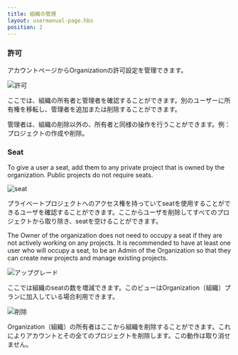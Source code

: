 ```yaml
---
title: 組織の管理
layout: usermanual-page.hbs
position: 2
---
```


### 許可

アカウントページからOrganizationの許可設定を管理できます。

![許可][1]

ここでは、組織の所有者と管理者を確認することができます。別のユーザーに所有権を移転し、管理者を追加または削除することができます。

管理者は、組織の削除以外の、所有者と同様の操作を行うことができます。例：プロジェクトの作成や削除。

### Seat

To give a user a seat, add them to any private project that is owned by the organization. Public projects do not require seats.

![seat][2]

プライベートプロジェクトへのアクセス権を持っていてseatを使用することができるユーザを確認することができます。ここからユーザを削除してすべてのプロジェクトから取り除き、seatを空けることができます。

The Owner of the organization does not need to occupy a seat if they are not actively working on any projects. It is recommended to have at least one user who will occupy a seat, to be an Admin of the Organization so that they can create new projects and manage existing projects.

![アップグレード][3]

ここでは組織のseatの数を増減できます。このビューはOrganization（組織）プランに加入している場合利用できます。

![削除][4]

Organization（組織）の所有者はここから組織を削除することができます。これによりアカウントとその全てのプロジェクトを削除します。この動作は取り消せません。

[1]: /images/user-manual/organizations/permissions.png "許可"
[2]: /images/user-manual/organizations/seats.png "Seat"
[3]: /images/user-manual/organizations/upgrade.png "アップグレード"
[4]: /images/user-manual/organizations/delete.png "削除"

